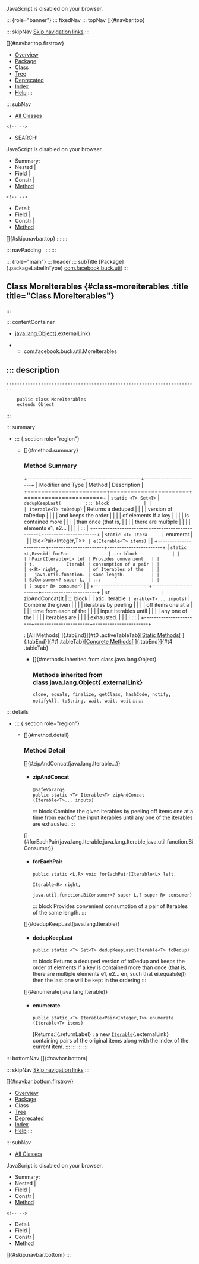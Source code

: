 <div>

JavaScript is disabled on your browser.

</div>

::: {role="banner"}
::: fixedNav
::: topNav
[]{#navbar.top}

::: skipNav
[Skip navigation links](#skip.navbar.top "Skip navigation links")
:::

[]{#navbar.top.firstrow}

-   [Overview](../../../../index.html)
-   [Package](package-summary.html)
-   Class
-   [Tree](package-tree.html)
-   [Deprecated](../../../../deprecated-list.html)
-   [Index](../../../../index-all.html)
-   [Help](../../../../help-doc.html)
:::

::: subNav
-   [All Classes](../../../../allclasses.html)

```{=html}
<!-- -->
```
-   SEARCH:

<div>

<div>

JavaScript is disabled on your browser.

</div>

</div>

<div>

-   Summary: 
-   Nested \| 
-   Field \| 
-   Constr \| 
-   [Method](#method.summary)

```{=html}
<!-- -->
```
-   Detail: 
-   Field \| 
-   Constr \| 
-   [Method](#method.detail)

</div>

[]{#skip.navbar.top}
:::
:::

::: navPadding
 
:::
:::

::: {role="main"}
::: header
::: subTitle
[Package]{.packageLabelInType} [com.facebook.buck.util](package-summary.html)
:::

## Class MoreIterables {#class-moreiterables .title title="Class MoreIterables"}
:::

::: contentContainer
-   [java.lang.Object](http://docs.oracle.com/javase/7/docs/api/java/lang/Object.html?is-external=true "class or interface in java.lang"){.externalLink}

-   -   com.facebook.buck.util.MoreIterables

::: description
-   

    ------------------------------------------------------------------------

        public class MoreIterables
        extends Object
:::

::: summary
-   ::: {.section role="region"}
    -   []{#method.summary}

        ### Method Summary

        +-----------------------+-----------------------+-----------------------+
        | Modifier and Type     | Method                | Description           |
        +=======================+=======================+=======================+
        | `static <T> Set<T>`   | `dedupKeepLast​(       | ::: block             |
        |                       | Iterable<T> toDedup)` | Returns a deduped     |
        |                       |                       | version of toDedup    |
        |                       |                       | and keeps the order   |
        |                       |                       | of elements If a key  |
        |                       |                       | is contained more     |
        |                       |                       | than once (that is,   |
        |                       |                       | there are multiple    |
        |                       |                       | elements e1, e2\...   |
        |                       |                       | :::                   |
        +-----------------------+-----------------------+-----------------------+
        | `static <T> Itera     | `enumerat             |                       |
        | ble<Pair<Integer,​T>>` | e​(Iterable<T> items)` |                       |
        +-----------------------+-----------------------+-----------------------+
        | `static <L,​R>void`    | `forEac               | ::: block             |
        |                       | hPair​(Iterable<L> lef | Provides convenient   |
        |                       | t,            Iterabl | consumption of a pair |
        |                       | e<R> right,           | of Iterables of the   |
        |                       |   java.util.function. | same length.          |
        |                       | BiConsumer<? super L, | :::                   |
        |                       | ​? super R> consumer)` |                       |
        +-----------------------+-----------------------+-----------------------+
        | `st                   | `zipAndConcat​(It      | ::: block             |
        | atic <T> Iterable<T>` | erable<T>... inputs)` | Combine the given     |
        |                       |                       | iterables by peeling  |
        |                       |                       | off items one at a    |
        |                       |                       | time from each of the |
        |                       |                       | input iterables until |
        |                       |                       | any one of the        |
        |                       |                       | iterables are         |
        |                       |                       | exhausted.            |
        |                       |                       | :::                   |
        +-----------------------+-----------------------+-----------------------+

        : [All Methods[ ]{.tabEnd}]{#t0 .activeTableTab}[[Static
        Methods](javascript:show(1);)[ ]{.tabEnd}]{#t1
        .tableTab}[[Concrete
        Methods](javascript:show(8);)[ ]{.tabEnd}]{#t4 .tableTab}

        -   []{#methods.inherited.from.class.java.lang.Object}

            ### Methods inherited from class java.lang.[Object](http://docs.oracle.com/javase/7/docs/api/java/lang/Object.html?is-external=true "class or interface in java.lang"){.externalLink}

            `clone, equals, finalize, getClass, hashCode, notify, notifyAll, toString, wait, wait, wait`
    :::
:::

::: details
-   ::: {.section role="region"}
    -   []{#method.detail}

        ### Method Detail

        []{#zipAndConcat(java.lang.Iterable...)}

        -   #### zipAndConcat

            ``` methodSignature
            @SafeVarargs
            public static <T> Iterable<T> zipAndConcat​(Iterable<T>... inputs)
            ```

            ::: block
            Combine the given iterables by peeling off items one at a
            time from each of the input iterables until any one of the
            iterables are exhausted.
            :::

        []{#forEachPair(java.lang.Iterable,java.lang.Iterable,java.util.function.BiConsumer)}

        -   #### forEachPair

            ``` methodSignature
            public static <L,​R> void forEachPair​(Iterable<L> left,
                                                       Iterable<R> right,
                                                       java.util.function.BiConsumer<? super L,​? super R> consumer)
            ```

            ::: block
            Provides convenient consumption of a pair of Iterables of
            the same length.
            :::

        []{#dedupKeepLast(java.lang.Iterable)}

        -   #### dedupKeepLast

            ``` methodSignature
            public static <T> Set<T> dedupKeepLast​(Iterable<T> toDedup)
            ```

            ::: block
            Returns a deduped version of toDedup and keeps the order of
            elements If a key is contained more than once (that is,
            there are multiple elements e1, e2\... en, such that
            ei.equals(ej)) then the last one will be kept in the
            ordering
            :::

        []{#enumerate(java.lang.Iterable)}

        -   #### enumerate

            ``` methodSignature
            public static <T> Iterable<Pair<Integer,​T>> enumerate​(Iterable<T> items)
            ```

            [Returns:]{.returnLabel}
            :   a new
                [`Iterable`](http://docs.oracle.com/javase/7/docs/api/java/lang/Iterable.html?is-external=true "class or interface in java.lang"){.externalLink}
                containing pairs of the original items along with the
                index of the current item.
    :::
:::
:::
:::

::: bottomNav
[]{#navbar.bottom}

::: skipNav
[Skip navigation links](#skip.navbar.bottom "Skip navigation links")
:::

[]{#navbar.bottom.firstrow}

-   [Overview](../../../../index.html)
-   [Package](package-summary.html)
-   Class
-   [Tree](package-tree.html)
-   [Deprecated](../../../../deprecated-list.html)
-   [Index](../../../../index-all.html)
-   [Help](../../../../help-doc.html)
:::

::: subNav
-   [All Classes](../../../../allclasses.html)

<div>

<div>

JavaScript is disabled on your browser.

</div>

</div>

<div>

-   Summary: 
-   Nested \| 
-   Field \| 
-   Constr \| 
-   [Method](#method.summary)

```{=html}
<!-- -->
```
-   Detail: 
-   Field \| 
-   Constr \| 
-   [Method](#method.detail)

</div>

[]{#skip.navbar.bottom}
:::
